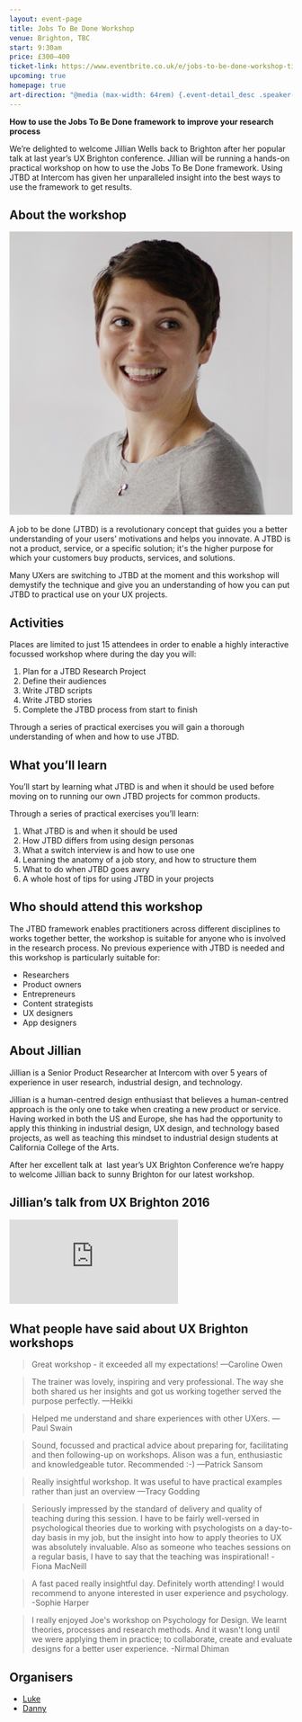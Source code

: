 ```yaml
---
layout: event-page  
title: Jobs To Be Done Workshop
venue: Brighton, TBC
start: 9:30am
price: £300–400
ticket-link: https://www.eventbrite.co.uk/e/jobs-to-be-done-workshop-tickets-34417737379
upcoming: true
homepage: true
art-direction: "@media (max-width: 64rem) {.event-detail_desc .speaker-photo{width: 90%; max-width: 100px;}} @media (min-width: 60rem) {.event-detail_desc .speaker-photo {width: 30%; float: left; padding-right: 1em}} .speaker-photo {margin: 0; padding: 0; border: 0}"
---
```


__How to use the Jobs To Be Done framework to improve your research process__

We’re delighted to welcome Jillian Wells back to Brighton after her popular talk at last year’s UX Brighton conference. Jillian will be running a hands-on practical workshop on how to use the Jobs To Be Done framework. Using JTBD at Intercom has given her unparalleled insight into the best ways to use the framework to get results.

## About the workshop

<img id="Jillian" src="../assets/2017-jtbdWorkshop/jillian-wells-adjusted-1362.jpg" alt="Photo of Jillian" class="speaker-photo">

A job to be done (JTBD) is a revolutionary concept that guides you a better understanding of your users’ motivations and helps you innovate. A JTBD is not a product, service, or a specific solution; it's the higher purpose for which your customers buy products, services, and solutions.

Many UXers are switching to JTBD at the moment and this workshop will demystify the technique and give you an understanding of how you can put JTBD to practical use on your UX projects. 

## Activities

Places are limited to just 15 attendees in order to enable a highly interactive focussed workshop where during the day you will:

1. Plan for a JTBD Research Project
2. Define their audiences
3. Write JTBD scripts
4. Write JTBD stories
5. Complete the JTBD process from start to finish

Through a series of practical exercises you will gain a thorough understanding of when and how to use JTBD.

## What you’ll learn

You’ll start by learning what JTBD is and when it should be used before moving on to running our own JTBD projects for common products.

Through a series of practical exercises you’ll learn:

1. What JTBD is and when it should be used 
2. How JTBD differs from using design personas
3. What a switch interview is and how to use one
4. Learning the anatomy of a job story, and how to structure them
5. What to do when JTBD goes awry
6. A whole host of tips for using JTBD in your projects

## Who should attend this workshop

The JTBD framework enables practitioners across different disciplines to works together better, the workshop is suitable for anyone who is involved in the research process. No previous experience with JTBD is needed and this workshop is particularly suitable for:

* Researchers
* Product owners
* Entrepreneurs
* Content strategists
* UX designers
* App designers

## About Jillian

Jillian is a Senior Product Researcher at Intercom with over 5 years of experience in user research, industrial design, and technology.

Jillian is a human-centred design enthusiast that believes a human-centred approach is the only one to take when creating a new product or service. Having worked in both the US and Europe, she has had the opportunity to apply this thinking in industrial design, UX design, and technology based projects, as well as teaching this mindset to industrial design students at California College of the Arts.

After her excellent talk at  last year’s UX Brighton Conference we’re happy to welcome Jillian back to sunny Brighton for our latest workshop. 

## Jillian’s talk from UX Brighton 2016

<div class="responsive-height-limiter"><div class="embed-container vga"><iframe src="https://www.youtube.com/embed/85VeGQeKq7k" frameborder="0" scrolling="no" allowfullscreen></iframe></div></div>

## What people have said about UX Brighton workshops

> Great workshop - it exceeded all my expectations!
—Caroline Owen

> The trainer was lovely, inspiring and very professional. The way she both shared us her insights and got us working together served the purpose perfectly.
—Heikki

> Helped me understand and share experiences with other UXers.
—Paul Swain

> Sound, focussed and practical advice about preparing for, facilitating and then following-up on workshops. Alison was a fun, enthusiastic and knowledgeable tutor. Recommended :-)
—Patrick Sansom

> Really insightful workshop. It was useful to have practical examples rather than just an overview
—Tracy Godding

> Seriously impressed by the standard of delivery and quality of teaching during this session. I have to be fairly well-versed in psychological theories due to working with psychologists on a day-to-day basis in my job, but the insight into how to apply theories to UX was absolutely invaluable. Also as someone who teaches sessions on a regular basis, I have to say that the teaching was inspirational!
-Fiona MacNeill

> A fast paced really insightful day. Definitely worth attending! I would recommend to anyone interested in user experience and psychology. 
-Sophie Harper

> I really enjoyed Joe's workshop on Psychology for Design. We learnt theories, processes and research methods. And it wasn't long until we were applying them in practice; to collaborate, create and evaluate designs for a better user experience.
-Nirmal Dhiman


## Organisers

- <a href="http://uxbrighton.org.uk/about/#luke">Luke</a>
- <a href="http://uxbrighton.org.uk/about/#danny">Danny</a>
